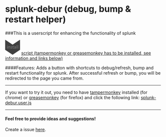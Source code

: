 # splunk-debur (debug, bump & restart helper)
###This is a userscript for enhancing the functionality of splunk

[install-link]: https://github.com/Barokai/splunk-debur/raw/master/splunk-debur.user.js
[logo]: https://github.com/Barokai/psnprofiles-enhanced/raw/master/img/install48.png (install userscript)
[![alt text][logo]][install-link]  [script (tampermonkey or greasemonkey has to be installed, see information and links below)](https://github.com/Barokai/splunk-debur/raw/master/splunk-debur.user.js)


####Features:
Adds a button with shortcuts to debug/refresh, bump and restart functionality for splunk.
After successful refresh or bump, you will be redirected to the page you came from.

---

If you want to try it out, you need to have [tampermonkey](https://chrome.google.com/webstore/detail/tampermonkey/dhdgffkkebhmkfjojejmpbldmpobfkfo?) installed (for chrome) or [greasemonkey](https://addons.mozilla.org/de/firefox/addon/greasemonkey/) (for firefox) and click the following link: [splunk-debur.user.js](https://github.com/Barokai/splunk-debur/raw/master/splunk-debur.user.js)

---

#### Feel free to provide ideas and suggestions!
Create a issue [here](https://github.com/Barokai/splunk-debur/issues/new).
